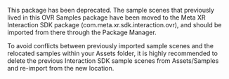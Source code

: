 This package has been deprecated. The sample scenes that previously lived in this OVR Samples package have been moved to the Meta XR Interaction SDK package (com.meta.xr.sdk.interaction.ovr), and should be imported from there through the Package Manager.

To avoid conflicts between previously imported sample scenes and the relocated samples within your Assets folder, it is highly recommended to delete the previous Interaction SDK sample scenes from Assets/Samples and re-import from the new location.
